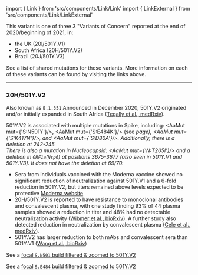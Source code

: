 import { Link } from 'src/components/Link/Link'
import { LinkExternal } from 'src/components/Link/LinkExternal'

<!-- ## Mutation Information

- <AaMut mut="S:N501"/> has appeared multiple times independently: each can be associated with different accompanying mutations
- Amino-acid changes are <AaMut mut={'S:N501Y'}/> (nucleotide mutation <NucMut mut={'A23063T'}/>), <AaMut mut={'S:N501T'}/> (nucleotide mutation <NucMut mut={'A23064C'}/>), and <AaMut mut={'S:N501S'}/> (nucleotide mutation <NucMut mut={'A23064G'}/>) -->

This variant is one of three 3 "Variants of Concern" reported at the end of 2020/beginning of 2021, in:
- the UK (20I/501Y.V1) <Var name="20I/501Y.V1"/>
- South Africa (20H/501Y.V2)  <Var name="20H/501Y.V2"/>
- Brazil (20J/501Y.V3)   <Var name="20J/501Y.V3"/>

See a <Link href="/shared-mutations">list of shared mutations</Link> for these variants. More information on each of these variants can be found by visiting the links above.

---

### 20H/501Y.V2
Also known as `B.1.351`
Announced in December 2020, 501Y.V2 originated and/or initially expanded in South Africa ([Tegally et al., medRxiv](https://www.medrxiv.org/content/10.1101/2020.12.21.20248640v1)).

501Y.V2 is associated with multiple mutations in Spike, including: <AaMut mut={'S:N501Y'}/>, <Link href="/variants/S.E484"> <AaMut mut={'S:E484K'}/></Link> (<Link href="/variants/S.E484">see <Var name="S:E484"/> page</Link>), <AaMut mut={'S:K417N'}/>, and <AaMut mut={'S:D80A'}/>.
Additionally, there is a deletion at 242-245.<br/>
There is also a mutation in Nucleocapsid: <AaMut mut={'N:T205I'}/> and a deletion in <code>ORF1a</code>(<code>Nsp6</code>) at positions 3675-3677 (also seen in 501Y.V1 and 501Y.V3).
It does _not_ have the deletion at 69/70.

- Sera from individuals vaccined with the Moderna vaccine showed no significant reduction of neutralization against 501Y.V1 and a 6-fold reduction in 501Y.V2, but titers remained above levels expected to be protective [Moderna website](https://investors.modernatx.com/news-releases/news-release-details/moderna-covid-19-vaccine-retains-neutralizing-activity-against)
- 20H/501Y.V2 is reported to have resistance to monoclonal antibodies and convalescent plasma, with one study finding 93% of 44 plasma samples showed a reduction in titer and 48% had no detectable neutralization activity ([Wibmer et al., bioRxiv](https://www.biorxiv.org/content/10.1101/2021.01.18.427166v1)). A further study also detected reduction in neutralization by convalescent plasma ([Cele et al., medRxiv](https://www.medrxiv.org/content/10.1101/2021.01.26.21250224v1)).
- 501Y.V2 has larger reduction to both mAbs and convalescent sera than 501Y.V1 ([Wang et al., bioRxiv](https://www.biorxiv.org/content/10.1101/2021.01.25.428137v2))

See a [focal `S.N501` build filtered & zoomed to 501Y.V2](https://nextstrain.org/groups/neherlab/ncov/S.N501?c=gt-S_501&f_clade_membership=20H/501Y.V2&label=mlabel:20C/C23664T&p=grid&r=country)

See a [focal `S.E484` build filtered & zoomed to 501Y.V2](https://nextstrain.org/groups/neherlab/ncov/S.E484?c=gt-S_484&f_clade_membership=20H/501Y.V2&label=clade:20H/501Y.V2&p=grid&r=country)
